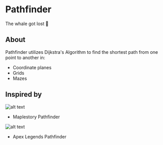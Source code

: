 # Pathfinder

The whale got lost 🙁

## About

Pathfinder utilizes Dijkstra's Algorithm to find the shortest path from one point to another in:

-   Coordinate planes
-   Grids
-   Mazes

## Inspired by

![alt text](https://vignette.wikia.nocookie.net/maplestory/images/9/9a/ClassArtwork_Pathfinder.png)

-   Maplestory Pathfinder

![alt text](https://heavy.com/wp-content/uploads/2020/05/pathfinder-nerf-apex-legends-season-5.jpg)

-   Apex Legends Pathfinder
